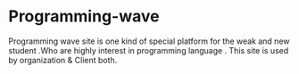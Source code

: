 # Programming-wave
Programming wave site is one kind of special platform for the weak and new  student .Who are highly interest in programming language . This site is used by organization &amp; Client both.  
